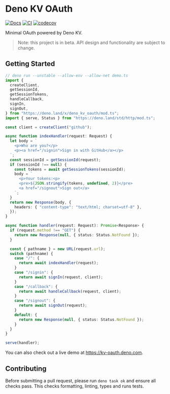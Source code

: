 # Deno KV OAuth

[![Docs](https://doc.deno.land/badge.svg)](https://doc.deno.land/https://deno.land/x/deno_kv_oauth/mod.ts)
[![CI](https://github.com/denoland/deno_kv_oauth/actions/workflows/ci.yml/badge.svg)](https://github.com/denoland/deno_kv_oauth/actions/workflows/ci.yml)
[![codecov](https://codecov.io/gh/denoland/deno_kv_oauth/branch/main/graph/badge.svg?token=UZ570U128Z)](https://codecov.io/gh/denoland/deno_kv_oauth)

Minimal OAuth powered by Deno KV.

> Note: this project is in beta. API design and functionality are subject to
> change.

## Getting Started

```ts
// deno run --unstable --allow-env --allow-net demo.ts
import {
  createClient,
  getSessionId,
  getSessionTokens,
  handleCallback,
  signIn,
  signOut,
} from "https://deno.land/x/deno_kv_oauth/mod.ts";
import { serve, Status } from "https://deno.land/std/http/mod.ts";

const client = createClient("github");

async function indexHandler(request: Request) {
  let body = `
    <p>Who are you?</p>
    <p><a href="/signin">Sign in with GitHub</a></p>
  `;
  const sessionId = getSessionId(request);
  if (sessionId !== null) {
    const tokens = await getSessionTokens(sessionId);
    body = `
      <p>Your tokens:<p>
      <pre>${JSON.stringify(tokens, undefined, 2)}</pre>
      <a href="/signout">Sign out</a>
    `;
  }
  return new Response(body, {
    headers: { "content-type": "text/html; charset=utf-8" },
  });
}

async function handler(request: Request): Promise<Response> {
  if (request.method !== "GET") {
    return new Response(null, { status: Status.NotFound });
  }

  const { pathname } = new URL(request.url);
  switch (pathname) {
    case "/": {
      return await indexHandler(request);
    }
    case "/signin": {
      return await signIn(request, client);
    }
    case "/callback": {
      return await handleCallback(request, client);
    }
    case "/signout": {
      return await signOut(request);
    }
    default: {
      return new Response(null, { status: Status.NotFound });
    }
  }
}

serve(handler);
```

You can also check out a live demo at https://kv-oauth.deno.com.

## Contributing

Before submitting a pull request, please run `deno task ok` and ensure all
checks pass. This checks formatting, linting, types and runs tests.
